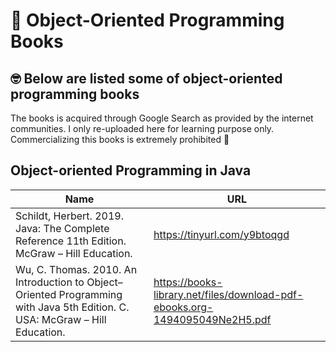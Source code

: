 # :wave: Object-Oriented Programming Books

## 🤓 Below are listed some of object-oriented programming books

The books is acquired through Google Search as provided by the internet communities. I only re-uploaded here for learning purpose only. Commercializing this books is extremely prohibited 🚀

## Object-oriented Programming in Java
| Name                                                                      | URL                                                      |
| ------------------------------------------------------------------------- | -------------------------------------------------------- |
|  Schildt, Herbert. 2019. Java: The Complete Reference 11th Edition. McGraw – Hill Education.                      | https://tinyurl.com/y9btoqgd              |
| Wu, C. Thomas. 2010. An Introduction to Object–Oriented Programming with Java 5th Edition. C. USA: McGraw – Hill Education.                             | https://books-library.net/files/download-pdf-ebooks.org-1494095049Ne2H5.pdf      |

